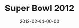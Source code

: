 ---
layout: message
category: message
series: "10th Annual Super Bowl of Preaching"
title: "Super Bowl 2012"
date: 2012-02-04-00-00
message_id: 712
audio: "http://s3.amazonaws.com/crossroads-media/messages/audio/2012superbowl.mp3"
audio-duration: ":"
explicit: false
---